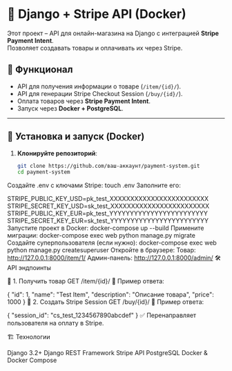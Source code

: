 # 🛒 Django + Stripe API (Docker)

Этот проект – API для онлайн-магазина на Django с интеграцией **Stripe Payment Intent**.  
Позволяет создавать товары и оплачивать их через Stripe.  

## 🚀 Функционал
- API для получения информации о товаре (`/item/{id}/`).
- API для генерации Stripe Checkout Session (`/buy/{id}/`).
- Оплата товаров через **Stripe Payment Intent**.
- Запуск через **Docker + PostgreSQL**.

---

## 🔧 Установка и запуск (Docker)

1. **Клонируйте репозиторий**:
   ```bash
   git clone https://github.com/ваш-аккаунт/payment-system.git
   cd payment-system

Создайте .env с ключами Stripe:
touch .env
Заполните его:

STRIPE_PUBLIC_KEY_USD=pk_test_XXXXXXXXXXXXXXXXXXXXXXXX
STRIPE_SECRET_KEY_USD=sk_test_XXXXXXXXXXXXXXXXXXXXXXXX
STRIPE_PUBLIC_KEY_EUR=pk_test_YYYYYYYYYYYYYYYYYYYYYYYY
STRIPE_SECRET_KEY_EUR=sk_test_YYYYYYYYYYYYYYYYYYYYYYYY
Запустите проект в Docker:
docker-compose up --build
Примените миграции:
docker-compose exec web python manage.py migrate
Создайте суперпользователя (если нужно):
docker-compose exec web python manage.py createsuperuser
Откройте в браузере:
Товар: http://127.0.0.1:8000/item/1/
Админ-панель: http://127.0.0.1:8000/admin/
🛠 API эндпоинты

📌 1. Получить товар
GET /item/{id}/
📌 Пример ответа:

{
  "id": 1,
  "name": "Test Item",
  "description": "Описание товара",
  "price": 1000
}
📌 2. Создать Stripe Session
GET /buy/{id}/
📌 Пример ответа:

{
  "session_id": "cs_test_1234567890abcdef"
}
✅ Перенаправляет пользователя на оплату в Stripe.

🏗 Технологии

Django 3.2+
Django REST Framework
Stripe API
PostgreSQL
Docker & Docker Compose

